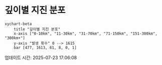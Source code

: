 # 깊이별 지진 분포

```mermaid
xychart-beta
    title "깊이별 지진 분포"
    x-axis ["0-10km", "11-30km", "31-70km", "71-150km", "151-300km", "300km+"]
    y-axis "발생 횟수" 0 --> 1615
    bar [477, 1613, 61, 8, 0, 1]
```

업데이트 시간: 2025-07-23 17:06:08
